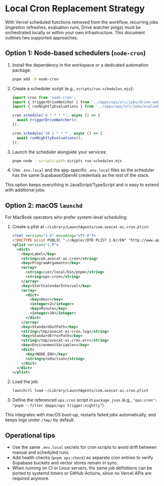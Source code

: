 # Local Cron Replacement Strategy

With Vercel scheduled functions removed from the workflow, recurring jobs (ingestion refreshes, evaluation runs, Drive watcher pings) must be orchestrated locally or within your own infrastructure. This document outlines two supported approaches.

## Option 1: Node-based schedulers (`node-cron`)

1. Install the dependency in the workspace or a dedicated automation package:
   ```bash
   pnpm add -D node-cron
   ```
2. Create a scheduler script (e.g., `scripts/run-schedules.mjs`):
   ```js
   import cron from 'node-cron';
   import { triggerDriveWatcher } from '../apps/ops/src/jobs/drive-watcher';
   import { runNightlyEvaluations } from '../apps/ops/src/jobs/evaluations';

   cron.schedule('0 * * * *', async () => {
     await triggerDriveWatcher();
   });

   cron.schedule('30 2 * * *', async () => {
     await runNightlyEvaluations();
   });
   ```
3. Launch the scheduler alongside your services:
   ```bash
   pnpm node --scripts-path scripts run-schedules.mjs
   ```
4. Use `.env.local` and the app-specific `.env.local` files so the scheduler has the same Supabase/OpenAI credentials as the rest of the stack.

This option keeps everything in JavaScript/TypeScript and is easy to extend with additional jobs.

## Option 2: macOS `launchd`

For MacBook operators who prefer system-level scheduling:

1. Create a plist at `~/Library/LaunchAgents/com.avocat-ai.cron.plist`:
   ```xml
   <?xml version="1.0" encoding="UTF-8"?>
   <!DOCTYPE plist PUBLIC "-//Apple//DTD PLIST 1.0//EN" "http://www.apple.com/DTDs/PropertyList-1.0.dtd">
   <plist version="1.0">
     <dict>
       <key>Label</key>
       <string>com.avocat-ai.cron</string>
       <key>ProgramArguments</key>
       <array>
         <string>/usr/local/bin/pnpm</string>
         <string>ops:cron</string>
       </array>
       <key>StartCalendarInterval</key>
       <array>
         <dict>
           <key>Hour</key>
           <integer>2</integer>
           <key>Minute</key>
           <integer>30</integer>
         </dict>
       </array>
       <key>StandardOutPath</key>
       <string>/tmp/avocat-ai-cron.log</string>
       <key>StandardErrorPath</key>
       <string>/tmp/avocat-ai-cron.err</string>
       <key>EnvironmentVariables</key>
       <dict>
         <key>NODE_ENV</key>
         <string>production</string>
       </dict>
     </dict>
   </plist>
   ```
2. Load the job:
   ```bash
   launchctl load ~/Library/LaunchAgents/com.avocat-ai.cron.plist
   ```
3. Define the referenced `ops:cron` script in `package.json` (e.g., `"ops:cron": "pnpm --filter @apps/ops trigger:nightly"`).

This integrates with macOS boot-up, restarts failed jobs automatically, and keeps logs under `/tmp/` by default.

## Operational tips

- Use the same `.env.local` secrets for cron scripts to avoid drift between manual and scheduled runs.
- Add health checks (`pnpm ops:check`) as separate cron entries to verify Supabase buckets and vector stores remain in sync.
- When running on CI or Linux servers, the same job definitions can be ported to systemd timers or GitHub Actions, since no Vercel APIs are required anymore.
